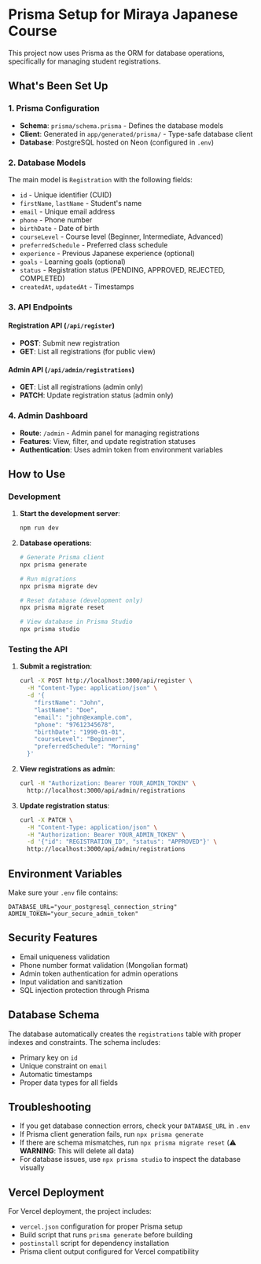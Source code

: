 # Prisma Setup for Miraya Japanese Course

This project now uses Prisma as the ORM for database operations, specifically for managing student registrations.

## What's Been Set Up

### 1. Prisma Configuration

- **Schema**: `prisma/schema.prisma` - Defines the database models
- **Client**: Generated in `app/generated/prisma/` - Type-safe database client
- **Database**: PostgreSQL hosted on Neon (configured in `.env`)

### 2. Database Models

The main model is `Registration` with the following fields:

- `id` - Unique identifier (CUID)
- `firstName`, `lastName` - Student's name
- `email` - Unique email address
- `phone` - Phone number
- `birthDate` - Date of birth
- `courseLevel` - Course level (Beginner, Intermediate, Advanced)
- `preferredSchedule` - Preferred class schedule
- `experience` - Previous Japanese experience (optional)
- `goals` - Learning goals (optional)
- `status` - Registration status (PENDING, APPROVED, REJECTED, COMPLETED)
- `createdAt`, `updatedAt` - Timestamps

### 3. API Endpoints

#### Registration API (`/api/register`)

- **POST**: Submit new registration
- **GET**: List all registrations (for public view)

#### Admin API (`/api/admin/registrations`)

- **GET**: List all registrations (admin only)
- **PATCH**: Update registration status (admin only)

### 4. Admin Dashboard

- **Route**: `/admin` - Admin panel for managing registrations
- **Features**: View, filter, and update registration statuses
- **Authentication**: Uses admin token from environment variables

## How to Use

### Development

1. **Start the development server**:

   ```bash
   npm run dev
   ```

2. **Database operations**:

   ```bash
   # Generate Prisma client
   npx prisma generate

   # Run migrations
   npx prisma migrate dev

   # Reset database (development only)
   npx prisma migrate reset

   # View database in Prisma Studio
   npx prisma studio
   ```

### Testing the API

1. **Submit a registration**:

   ```bash
   curl -X POST http://localhost:3000/api/register \
     -H "Content-Type: application/json" \
     -d '{
       "firstName": "John",
       "lastName": "Doe",
       "email": "john@example.com",
       "phone": "97612345678",
       "birthDate": "1990-01-01",
       "courseLevel": "Beginner",
       "preferredSchedule": "Morning"
     }'
   ```

2. **View registrations as admin**:

   ```bash
   curl -H "Authorization: Bearer YOUR_ADMIN_TOKEN" \
     http://localhost:3000/api/admin/registrations
   ```

3. **Update registration status**:
   ```bash
   curl -X PATCH \
     -H "Content-Type: application/json" \
     -H "Authorization: Bearer YOUR_ADMIN_TOKEN" \
     -d '{"id": "REGISTRATION_ID", "status": "APPROVED"}' \
     http://localhost:3000/api/admin/registrations
   ```

## Environment Variables

Make sure your `.env` file contains:

```env
DATABASE_URL="your_postgresql_connection_string"
ADMIN_TOKEN="your_secure_admin_token"
```

## Security Features

- Email uniqueness validation
- Phone number format validation (Mongolian format)
- Admin token authentication for admin operations
- Input validation and sanitization
- SQL injection protection through Prisma

## Database Schema

The database automatically creates the `registrations` table with proper indexes and constraints. The schema includes:

- Primary key on `id`
- Unique constraint on `email`
- Automatic timestamps
- Proper data types for all fields

## Troubleshooting

- If you get database connection errors, check your `DATABASE_URL` in `.env`
- If Prisma client generation fails, run `npx prisma generate`
- If there are schema mismatches, run `npx prisma migrate reset` (⚠️ **WARNING**: This will delete all data)
- For database issues, use `npx prisma studio` to inspect the database visually

## Vercel Deployment
For Vercel deployment, the project includes:
- `vercel.json` configuration for proper Prisma setup
- Build script that runs `prisma generate` before building
- `postinstall` script for dependency installation
- Prisma client output configured for Vercel compatibility

